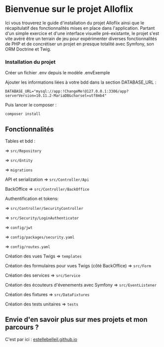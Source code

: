 # Bienvenue sur le projet Alloflix
Ici vous trouverez le guide d'installation du projet Alloflix ainsi que le récapitulatif des fonctionnalités mises en place dans l'application. Partant d'un simple exercice et d'une interface visuelle pré-existante, le projet s'est vite avéré être un terrain de jeu pour expérimenter diverses fonctionnalités de PHP et de concrétiser un projet en presque totalité avec Symfony, son ORM Doctrine et Twig.

### Installation du projet

Créer un fichier .env depuis le modèle .envExemple

Ajouter les informations liées à votre bdd dans la section DATABASE_URL : 
```
DATABASE_URL="mysql://app:!ChangeMe!@127.0.0.1:3306/app?serverVersion=10.11.2-MariaDB&charset=utf8mb4"
```

Puis lancer le composer : 
```
composer install
```

## Fonctionnalités 

Tables et bdd : 

=> ```src/Repository```

=> ```src/Entity```

=> ```migrations```

API et serialization => ```src/Controller/Api```

BackOffice => ```src/Controller/BackOffice```

Authentification et tokens:

=> ```src/Controller/SecurityController```

=> ```src/Security/LoginAuthenticator```

=> ```config/jwt```

=> ```config/packages/security.yaml```

=> ```config/routes.yaml```

Création des vues Twigs => ```templates```

Création des formulaires pour vues Twigs (côté BackOffice) => ```src/Form```

Création des services =>  ```src/Service```

Création des écouteurs d'évenements avec Symfony =>  ```src/EventListener```

Création des fixtures =>  ```src/DataFixtures```

Création des tests unitaires =>  ```tests```

## Envie d'en savoir plus sur mes projets et mon parcours ?

C'est par ici : [estellebelleil.github.io](https://estellebelleil.github.io " Portfolio - Estelle Belleil ")